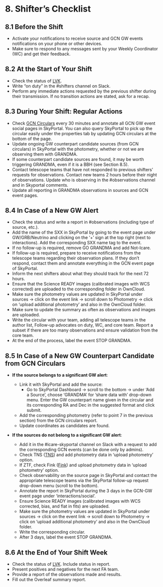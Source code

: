 # 8. Shifter’s Checklist

## 8.1 Before the Shift
- Activate your notifications to receive source and GCN GW events notifications on your phone or other devices.
- Make sure to respond to any messages sent by your Weekly Coordinator (WC) and get their feedback.

## 8.2 At the Start of Your Shift
- Check the status of [LVK](https://online.igwn.org/grafana/public-dashboards/1a0efabe65384a7287abfcc1996e4c4d?orgld=1&refresh=5s&orgId=1).
- Write “on duty” in the #shifters channel on Slack.
- Perform any immediate actions requested by the previous shifter during their transmission. If no transition actions are stated, ask for a recap.

## 8.3 During Your Shift: Regular Actions
- Check [GCN Circulars](https://gcn.nasa.gov/circulars) every 30 minutes and annotate all GCN GW event social pages in SkyPortal. You can also query SkyPortal to pick up the circular easily under the properties tab by updating GCN circulars at the bottom of the page.
- Update ongoing GW counterpart candidate sources (from GCN circulars) in SkyPortal with the photometry, whether or not we are observing them with GRANDMA.
- If some counterpart candidate sources are found, it may be worth triggering GRANDMA, even if it is a BBH (see Section 8.5).
- Contact telescope teams that have not responded to previous shifters' requests for observations. Contact new teams 2 hours before their night of observations. Update who is observing in the #observations channel and in Skyportal comments.
- Update all reporting in GRANDMA observations in sources and GCN event pages.

## 8.4 In Case of a New GW Alert
- Check the status and write a report in #observations (including type of source, etc.).
- Add the name of the SXX in SkyPortal by going to the event page under GW/GRB/Neutrino and clicking on the ‘+’ sign at the top right (next to interactions). Add the corresponding SXX name tag to the event.
- If no follow-up is required, remove GO GRANDMA and add Not-Icare.
- If follow-up is required, prepare to receive notifications from the telescope teams regarding their observation plans. If they don’t respond, contact them and annotate everything in the GCN event page of SkyPortal.
- Inform the next shifters about what they should track for the next 72 hours.
- Ensure that the Science READY images (calibrated images with WCS corrected) are uploaded to the corresponding folder in OwnCloud.
- Make sure the photometry values are updated in SkyPortal under sources -> click on the event link -> scroll down to Photometry -> click on ‘upload additional photometry’ and also in the OwnCloud folder.
- Make sure to update the summary as often as observations and images are uploaded.
- Write the circular with your team, adding all telescope teams in the author list, Follow-up advocates on duty, WC, and core team. Report a subset if there are too many observations and ensure validation from the core team.
- At the end of the process, label the event STOP GRANDMA.

## 8.5 In Case of a New GW Counterpart Candidate from GCN Circulars
- **If the source belongs to a significant GW alert**:
  - Link it with SkyPortal and add the source:
    - Go to SkyPortal Dashboard -> scroll to the bottom -> under ‘Add a Source’, choose ‘GRANDMA’ for ‘share data with’ drop-down menu. Enter the GW counterpart name given in the circular and its corresponding RA and Dec in the suggested format and click submit.
  - Add the corresponding photometry (refer to point 7 in the previous section) from the GCN circulars report.
  - Update coordinates as candidates are found. 

- **If the sources do not belong to a significant GW alert**:
  - Add it in the #icare-skyportal channel on Slack with a request to add the corresponding GCN events (can be done only by admins).
  - Check TNS ([TNS](https://www.wis-tns.org/)) and add photometry data in ‘upload photometry’ option.
  - If ZTF, check Fink ([Fink](https://fink-portal.org/)) and upload photometry data in ‘upload photometry’ option.
  - Check observability on the source page in SkyPortal and contact the appropriate telescope teams via the SkyPortal follow-up request drop-down menu (scroll to the bottom).
  - Annotate the report in SkyPortal during the 3 days in the GCN-GW event page under ‘interactions/social’.
  - Ensure Science READY images (calibrated images with WCS corrected, bias, and flat in fits) are uploaded.
  - Make sure the photometry values are updated in SkyPortal under sources -> click on the event link -> scroll down to Photometry -> click on ‘upload additional photometry’ and also in the OwnCloud folder.
  - Write the corresponding circular.
  - After 3 days, label the event STOP GRANDMA.

## 8.6 At the End of Your Shift Week
- Check the status of [LVK](https://online.igwn.org/grafana/public-dashboards/1a0efabe65384a7287abfcc1996e4c4d?orgld=1&refresh=5s&orgId=1). Include status in report. 
- Present positives and negatives for the next FA team.
- Provide a report of the observations made and results.
- Fill out the Overleaf summary report.
